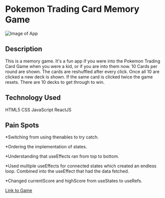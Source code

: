 # Pokemon Trading Card Memory Game

![Image of App](https://imgur.com/a/NBKNIA0)

## Description

This is a memory game. It's a fun app if you were into the Pokemon Trading Card Game when you were a kid, or if you are into them now. 10 Cards per round are shown. The cards are reshuffled after every click. Once all 10 are clicked a new deck is shown. If the same card is clicked twice the game resets. There are 10 decks to get through to win.

## Technology Used

HTML5
CSS
JavaScript
ReactJS

## Pain Spots

\*Switching from using thenables to try catch.

\*Ordering the implementation of states.

\*Understanding that useEffects ran from top to bottom.

\*Used multiple useEffects for connected states which created an endless loop. Combined into the useEffect that had the data fetched.

\*Changed currentScore and highScore from useStates to useRefs.

[Link to Game](https://threehundo.github.io/pokemon-tcg-memory-game/)
